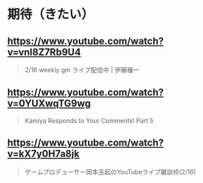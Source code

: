 # 期待（きたい）

## https://www.youtube.com/watch?v=vnl8Z7Rb9U4

> 2/16 weekly gm ライブ配信中 | 伊藤穰一 

## https://www.youtube.com/watch?v=0YUXwqTG9wg

> Kamiya Responds to Your Comments! Part 5

## https://www.youtube.com/watch?v=kX7y0H7a8jk

> ゲームプロデューサー岡本吉起のYouTubeライブ雑談枠(2/16) 
